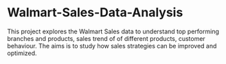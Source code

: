 # Walmart-Sales-Data-Analysis
This project explores the Walmart Sales data to understand top performing branches and products, sales trend of of different products, customer behaviour. The aims is to study how sales strategies can be improved and optimized. 
